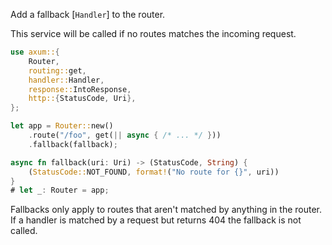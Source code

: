 Add a fallback [`Handler`] to the router.

This service will be called if no routes matches the incoming request.

```rust
use axum::{
    Router,
    routing::get,
    handler::Handler,
    response::IntoResponse,
    http::{StatusCode, Uri},
};

let app = Router::new()
    .route("/foo", get(|| async { /* ... */ }))
    .fallback(fallback);

async fn fallback(uri: Uri) -> (StatusCode, String) {
    (StatusCode::NOT_FOUND, format!("No route for {}", uri))
}
# let _: Router = app;
```

Fallbacks only apply to routes that aren't matched by anything in the
router. If a handler is matched by a request but returns 404 the
fallback is not called.
